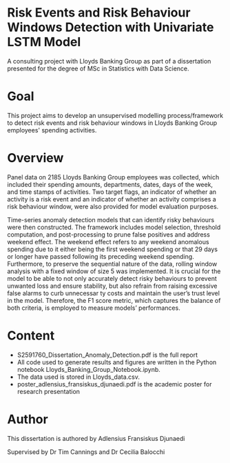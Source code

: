 # Risk Events and Risk Behaviour Windows Detection with Univariate LSTM Model
A consulting project with Lloyds Banking Group as part of a dissertation presented for the degree of MSc in Statistics with Data Science.

# Goal
This project aims to develop an unsupervised modelling process/framework to detect risk events and risk behaviour windows in Lloyds Banking Group employees' spending activities.

# Overview
Panel data on 2185 Lloyds
Banking Group employees was collected, which included their spending amounts, departments, dates,
days of the week, and time stamps of activities. Two target flags, an indicator of whether an activity is a
risk event and an indicator of whether an activity comprises a risk behaviour window, were also provided
for model evaluation purposes.

Time-series anomaly detection models that can identify risky behaviours were then constructed. The
framework includes model selection, threshold computation, and post-processing to prune false positives
and address weekend effect. The weekend effect refers to any weekend anomalous spending due to it either
being the first weekend spending or that 29 days or longer have passed following its preceding weekend
spending. Furthermore, to preserve the sequential nature of the data, rolling window analysis with a fixed
window of size 5 was implemented. It is crucial for the model to be able to not only accurately detect
risky behaviours to prevent unwanted loss and ensure stability, but also refrain from raising excessive false
alarms to curb unnecessar ty costs and maintain the user’s trust level in the model. Therefore, the F1
score metric, which captures the balance of both criteria, is employed to measure models’ performances.

# Content
* S2591760_Dissertation_Anomaly_Detection.pdf is the full report
* All code used to generate results and figures are written in the Python notebook Lloyds_Banking_Group_Notebook.ipynb.
* The data used is stored in Lloyds_data.csv.
* poster_adlensius_fransiskus_djunaedi.pdf is the academic poster for research presentation

# Author
This dissertation is authored by Adlensius Fransiskus Djunaedi

Supervised by Dr Tim Cannings and Dr Cecilia Balocchi



